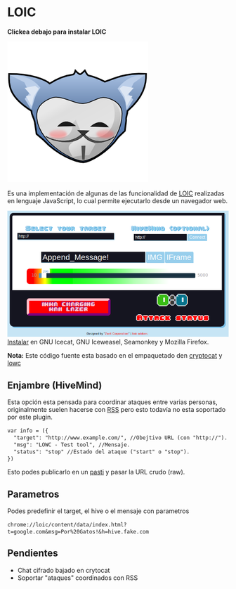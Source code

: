 # LOIC 

**Clickea debajo para instalar LOIC**

[![Icecat anonymous](logo.png)](http://b4zz4.github.io/loic/release/loic.firefox.xpi) 

Es una implementación de algunas de las funcionalidad de [LOIC](https://es.wikipedia.org/wiki/Low_Orbit_Ion_Cannon) realizadas en lenguaje JavaScript, lo cual permite ejecutarlo desde un navegador web.

![Captura de pantalla](captura.png)
[Instalar](release/loic.firefox.xpi?raw=true) en GNU Icecat, GNU Iceweasel, Seamonkey y Mozilla Firefox.

**Nota:** Este código fuente esta basado en el empaquetado den [cryptocat](https://crypto.cat) y [lowc](https://code.google.com/p/lowc/)

## Enjambre (HiveMind)

Esta opción esta pensada para coordinar ataques entre varias personas, originalmente suelen hacerse con [RSS](https://es.wikipedia.org/wiki/Rss) pero esto todavía no esta soportado por este plugin.

~~~
var info = ({
  "target": "http://www.example.com/", //Obejtivo URL (con "http://").
  "msg": "LOWC - Test tool", //Mensaje.
  "status": "stop" //Estado del ataque ("start" o "stop").
})
~~~
Esto podes publicarlo en un [pasti](http://pastebin.com/) y pasar la URL crudo (raw).

## Parametros

Podes predefinir el target, el hive o el mensaje con parametros

~~~
chrome://loic/content/data/index.html?t=google.com&msg=Por%20Gatos!&h=hive.fake.com
~~~

## Pendientes

* Chat cifrado bajado en crytocat
* Soportar "ataques" coordinados con RSS
